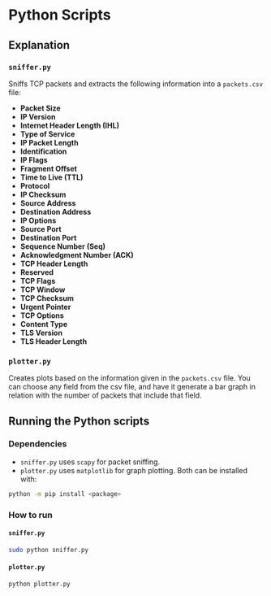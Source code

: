 # Python Scripts
## Explanation
### `sniffer.py`
Sniffs TCP packets and extracts the following information into a `packets.csv` file:
- **Packet Size**
- **IP Version**
- **Internet Header Length (IHL)**
- **Type of Service**
- **IP Packet Length**
- **Identification**
- **IP Flags**
- **Fragment Offset**
- **Time to Live (TTL)**
- **Protocol**
- **IP Checksum**
- **Source Address**
- **Destination Address**
- **IP Options**
- **Source Port**
- **Destination Port**
- **Sequence Number (Seq)**
- **Acknowledgment Number (ACK)**
- **TCP Header Length**
- **Reserved**
- **TCP Flags**
- **TCP Window**
- **TCP Checksum**
- **Urgent Pointer**
- **TCP Options**
- **Content Type**
- **TLS Version**
- **TLS Header Length**
### `plotter.py`
Creates plots based on the information given in the `packets.csv` file. You can choose any field from the csv file, and have it generate a bar graph in relation with the number of packets that include that field.
## Running the Python scripts
### Dependencies
- `sniffer.py` uses `scapy` for packet sniffing.
- `plotter.py` uses `matplotlib` for graph plotting.
Both can be installed with:
```bash
python -m pip install <package>
```
### How to run
#### `sniffer.py`
```bash
sudo python sniffer.py
```
#### `plotter.py`
```bash
python plotter.py
```
